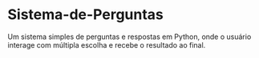 # Sistema-de-Perguntas
Um sistema simples de perguntas e respostas em Python, onde o usuário interage com múltipla escolha e recebe o resultado ao final.
